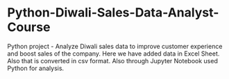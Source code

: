 # Python-Diwali-Sales-Data-Analyst-Course
Python project - Analyze Diwali sales data to improve customer experience and boost sales of the company.
Here we have added data in Excel Sheet.
Also that is converted in csv format.
Also through Jupyter Notebook used Python for analysis.
